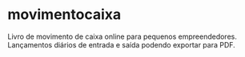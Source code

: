 # movimentocaixa
Livro de movimento de caixa online para pequenos empreendedores. Lançamentos diários de entrada e saída podendo exportar para PDF.
